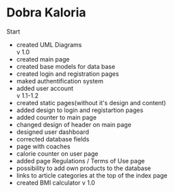 # Dobra Kaloria
Start <br>
- created UML Diagrams<br>
v 1.0
- created main page
- created base models for data base
- created login and registration pages
- maked authentification system
- added user account<br>
v 1.1-1.2
- created static pages(without it's design and content)
- added design to login and registartion pages
- added counter to main page
- changed design of header on main page
- designed user dashboard
- corrected database fields
- page with coaches
- calorie counter on user page
- added page Regulations / Terms of Use page
- possibility to add own products to the database
- links to article categories at the top of the index page
- created BMI calculator v 1.0
